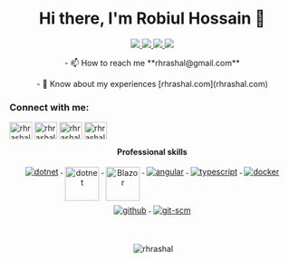 <h1 align="center">Hi there, I'm Robiul Hossain 👋</h1>


<p align="center"> 
 <a href="https://twitter.com/rhrashal" alt="Robiul's twitter">
   <img src="https://img.shields.io/badge/-@rhrashal-%231DA1F2?style=flat-square&logo=twitter&logoColor=ffffff" />
 </a>
 <a href="https://github.com/rhrashal" alt="Robiul's github">
   <img src="https://img.shields.io/badge/-@rhrashal-%23181717?style=flat-square&logo=github" />
 </a>
 <a href="https://www.linkedin.com/in/rhrashal" alt="Robiul's linkedin">
   <img src="https://img.shields.io/badge/-rhrashal-blue?style=flat-square&logo=Linkedin&logoColor=white&link=https://www.linkedin.com/in/rhrashal" />
 </a>
 <a>
   <img src="https://komarev.com/ghpvc/?username=rhrashal&color=ff69b4&style=flat-square" />
 </a>
</p>


<p align="center"> 
     - 📫 How to reach me **rhrashal@gmail.com**
</p>
<p align="center"> 
    - 📄 Know about my experiences [rhrashal.com](rhrashal.com)
</p>





<h3 align="left">Connect with me:</h3>
<p align="left">
<a href="https://twitter.com/rhrashal" target="blank"><img align="center" src="https://raw.githubusercontent.com/rahuldkjain/github-profile-readme-generator/master/src/images/icons/Social/twitter.svg" alt="rhrashal" height="30" width="40" /></a>
<a href="https://linkedin.com/in/rhrashal" target="blank"><img align="center" src="https://raw.githubusercontent.com/rahuldkjain/github-profile-readme-generator/master/src/images/icons/Social/linked-in-alt.svg" alt="rhrashal" height="30" width="40" /></a>
<a href="https://fb.com/rhrashal" target="blank"><img align="center" src="https://raw.githubusercontent.com/rahuldkjain/github-profile-readme-generator/master/src/images/icons/Social/facebook.svg" alt="rhrashal" height="30" width="40" /></a>
<a href="https://www.leetcode.com/rhrashal" target="blank"><img align="center" src="https://raw.githubusercontent.com/rahuldkjain/github-profile-readme-generator/master/src/images/icons/Social/leet-code.svg" alt="rhrashal" height="30" width="40" /></a>
</p>

<p align="center"> 
 <strong>
  Professional skills
  </strong>
</p>

<p align="center">
  <a href="https://dotnet.microsoft.com/">
    <img src="https://www.vectorlogo.zone/logos/dotnet/dotnet-ar21.svg" alt="dotnet" style="vertical-align:top; margin:4px;">
  </a>
  <a href="https://dotnet.microsoft.com/">
    <img src="https://upload.wikimedia.org/wikipedia/commons/e/ee/.NET_Core_Logo.svg" height="60px" alt="dotnet" style="vertical-align:top; margin:4px;">
  </a>
  <a href="https://dotnet.microsoft.com/apps/aspnet/web-apps/blazor">
    <img src="https://upload.wikimedia.org/wikipedia/commons/d/d0/Blazor.png" alt="Blazor" height="60px" style="vertical-align:top; margin:4px">
  </a>
  <a href="https://angular.io">
    <img src="https://www.vectorlogo.zone/logos/angular/angular-ar21.svg" alt="angular" style="vertical-align:top; margin:4px;">
  </a>
  <a href="">
    <img src="https://www.vectorlogo.zone/logos/typescriptlang/typescriptlang-ar21.svg" alt="typescript" style="vertical-align:top; margin:4px;">
  </a>  
  <a href="https://hub.docker.com/">
    <img src="https://www.vectorlogo.zone/logos/docker/docker-ar21.svg" alt="docker" style="vertical-align:top; margin:4px">
  </a>   
  <a href="https://www.github.com">
    <img src="https://www.vectorlogo.zone/logos/github/github-ar21.svg" alt="github" style="vertical-align:top; margin:4px">
  </a>
  <a href="https://www.git.com">
    <img src="https://www.vectorlogo.zone/logos/git-scm/git-scm-ar21.svg" alt="git-scm" style="vertical-align:top; margin:4px">
  </a>
</p>
<br/>

<p align="center">&nbsp;<img align="center" src="https://github-readme-stats.vercel.app/api?username=rhrashal&show_icons=true&locale=en" alt="rhrashal" /></p>

